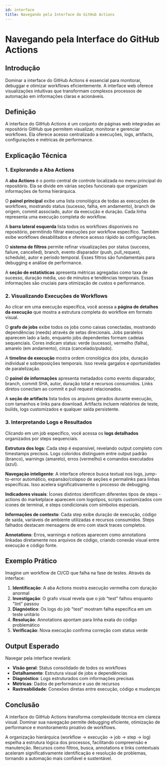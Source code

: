 ```yaml
---
id: interface
title: Navegando pela Interface do GitHub Actions
---
```


# Navegando pela Interface do GitHub Actions

## Introdução

Dominar a interface do GitHub Actions é essencial para monitorar, debuggar e otimizar workflows eficientemente. A interface web oferece visualizações intuitivas que transformam complexos processos de automação em informações claras e acionáveis.

## Definição

A interface do GitHub Actions é um conjunto de páginas web integradas ao repositório GitHub que permitem visualizar, monitorar e gerenciar workflows. Ela oferece acesso centralizado a execuções, logs, artifacts, configurações e métricas de performance.

## Explicação Técnica

### 1. Explorando a Aba Actions

A **aba Actions** é o ponto central de controle localizada no menu principal do repositório. Ela se divide em várias seções funcionais que organizam informações de forma hierárquica.

O **painel principal** exibe uma lista cronológica de todas as execuções de workflows, mostrando status (sucesso, falha, em andamento), branch de origem, commit associado, autor da execução e duração. Cada linha representa uma execução completa do workflow.

A **barra lateral esquerda** lista todos os workflows disponíveis no repositório, permitindo filtrar execuções por workflow específico. Também exibe workflows desabilitados e oferece acesso rápido às configurações.

O **sistema de filtros** permite refinar visualizações por status (success, failure, cancelled), branch, evento disparador (push, pull_request, schedule), autor e período temporal. Esses filtros são fundamentais para debugging e análise de performance.

A **seção de estatísticas** apresenta métricas agregadas como taxa de sucesso, duração média, uso de minutos e tendências temporais. Essas informações são cruciais para otimização de custos e performance.

### 2. Visualizando Execuções de Workflows

Ao clicar em uma execução específica, você acessa a **página de detalhes da execução** que mostra a estrutura completa do workflow em formato visual.

O **grafo de jobs** exibe todos os jobs como caixas conectadas, mostrando dependências (needs) através de setas direcionais. Jobs paralelos aparecem lado a lado, enquanto jobs dependentes formam cadeias sequenciais. Cores indicam status: verde (sucesso), vermelho (falha), amarelo (em andamento), cinza (cancelado/pulado).

A **timeline de execução** mostra ordem cronológica dos jobs, duração individual e sobreposições temporais. Isso revela gargalos e oportunidades de paralelização.

O **painel de informações** apresenta metadados como evento disparador, branch, commit SHA, autor, duração total e recursos consumidos. Links diretos conectam ao commit e pull request relacionados.

A **seção de artifacts** lista todos os arquivos gerados durante execução, com tamanhos e links para download. Artifacts incluem relatórios de teste, builds, logs customizados e qualquer saída persistente.

### 3. Interpretando Logs e Resultados

Clicando em um job específico, você acessa os **logs detalhados** organizados por steps sequenciais.

**Estrutura dos logs**: Cada step é expansível, revelando output completo com timestamps precisos. Logs coloridos distinguem entre output padrão (branco), warnings (amarelo), erros (vermelho) e comandos executados (azul).

**Navegação inteligente**: A interface oferece busca textual nos logs, jump-to-error automático, expansão/colapso de seções e permalinks para linhas específicas. Isso acelera significativamente o processo de debugging.

**Indicadores visuais**: Ícones distintos identificam diferentes tipos de steps - actions do marketplace aparecem com logotipos, scripts customizados com ícones de terminal, e steps condicionais com símbolos especiais.

**Informações de contexto**: Cada step exibe duração de execução, código de saída, variáveis de ambiente utilizadas e recursos consumidos. Steps falhados destacam mensagens de erro com stack traces completos.

**Annotations**: Erros, warnings e notices aparecem como annotations linkadas diretamente nos arquivos de código, criando conexão visual entre execução e código fonte.

## Exemplo Prático

Imagine um workflow de CI/CD que falha na fase de testes. Através da interface:

1. **Identificação**: A aba Actions mostra execução vermelha com duração anormal
2. **Investigação**: O grafo visual revela que o job "test" falhou enquanto "lint" passou
3. **Diagnóstico**: Os logs do job "test" mostram falha específica em um teste unitário
4. **Resolução**: Annotations apontam para linha exata do código problemático
5. **Verificação**: Nova execução confirma correção com status verde

## Output Esperado

Navegar pela interface revelará:
- **Visão geral**: Status consolidado de todos os workflows
- **Detalhamento**: Estrutura visual de jobs e dependências  
- **Diagnóstico**: Logs estruturados com informações precisas
- **Métricas**: Dados de performance e uso de recursos
- **Rastreabilidade**: Conexões diretas entre execução, código e mudanças

## Conclusão

A interface do GitHub Actions transforma complexidade técnica em clareza visual. Dominar sua navegação permite debugging eficiente, otimização de performance e monitoramento proativo de workflows.

A organização hierárquica (workflow → execução → job → step → log) espelha a estrutura lógica dos processos, facilitando compreensão e manutenção. Recursos como filtros, busca, annotations e links contextuais aceleram significativamente identificação e resolução de problemas, tornando a automação mais confiável e sustentável.